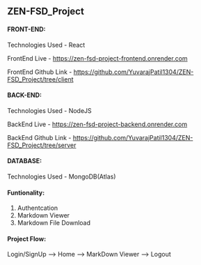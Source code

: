 ## ZEN-FSD_Project


#### FRONT-END:

Technologies Used - React

FrontEnd Live - https://zen-fsd-project-frontend.onrender.com

FrontEnd Github Link - https://github.com/YuvarajPatil1304/ZEN-FSD_Project/tree/client


#### BACK-END:

Technologies Used - NodeJS

BackEnd Live - https://zen-fsd-project-backend.onrender.com

BackEnd Github Link - https://github.com/YuvarajPatil1304/ZEN-FSD_Project/tree/server


#### DATABASE:

Technologies Used - MongoDB(Atlas)


#### Funtionality:

1. Authentcation
2. Markdown Viewer
3. Markdown File Download


#### Project Flow:

Login/SignUp --> Home --> MarkDown Viewer --> Logout
